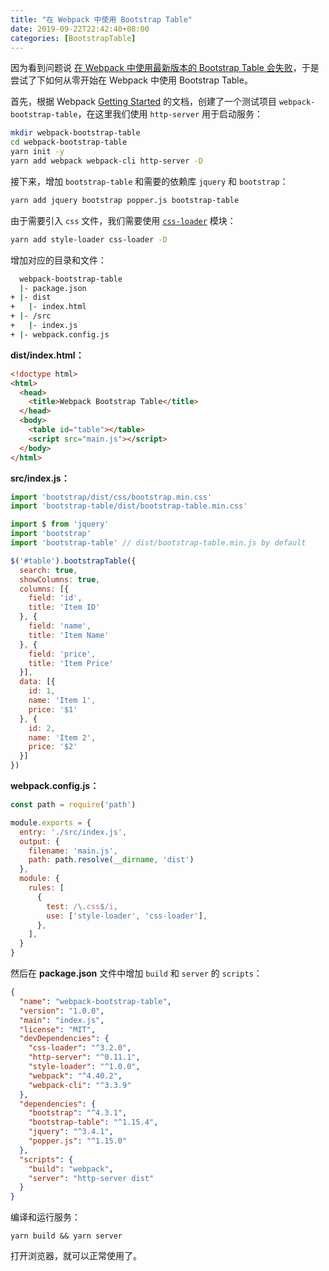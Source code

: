 ```yaml
---
title: "在 Webpack 中使用 Bootstrap Table"
date: 2019-09-22T22:42:40+08:00
categories: [BootstrapTable]
---
```


因为看到问题说 [在 Webpack 中使用最新版本的 Bootstrap Table 会失败](https://github.com/wenzhixin/bootstrap-table/issues/4597)，于是尝试了下如何从零开始在 Webpack 中使用 Bootstrap Table。

首先，根据 Webpack [Getting Started](https://webpack.js.org/guides/getting-started/) 的文档，创建了一个测试项目 `webpack-bootstrap-table`，在这里我们使用 `http-server` 用于启动服务：

```bash
mkdir webpack-bootstrap-table
cd webpack-bootstrap-table
yarn init -y
yarn add webpack webpack-cli http-server -D
```

接下来，增加 `bootstrap-table` 和需要的依赖库 `jquery` 和 `bootstrap`：

```bash
yarn add jquery bootstrap popper.js bootstrap-table
```

由于需要引入 `css` 文件，我们需要使用 [`css-loader`](https://webpack.js.org/loaders/css-loader/) 模块：

```bash
yarn add style-loader css-loader -D
```

增加对应的目录和文件：

```bash
  webpack-bootstrap-table
  |- package.json
+ |- dist
+   |- index.html
+ |- /src
+   |- index.js
+ |- webpack.config.js
```

**dist/index.html：**

```html
<!doctype html>
<html>
  <head>
    <title>Webpack Bootstrap Table</title>
  </head>
  <body>
    <table id="table"></table>
    <script src="main.js"></script>
  </body>
</html>
```

**src/index.js：**

```js
import 'bootstrap/dist/css/bootstrap.min.css'
import 'bootstrap-table/dist/bootstrap-table.min.css'

import $ from 'jquery'
import 'bootstrap'
import 'bootstrap-table' // dist/bootstrap-table.min.js by default

$('#table').bootstrapTable({
  search: true,
  showColumns: true,
  columns: [{
    field: 'id',
    title: 'Item ID'
  }, {
    field: 'name',
    title: 'Item Name'
  }, {
    field: 'price',
    title: 'Item Price'
  }],
  data: [{
    id: 1,
    name: 'Item 1',
    price: '$1'
  }, {
    id: 2,
    name: 'Item 2',
    price: '$2'
  }]
})
```

**webpack.config.js：**

```js
const path = require('path')

module.exports = {
  entry: './src/index.js',
  output: {
    filename: 'main.js',
    path: path.resolve(__dirname, 'dist')
  },
  module: {
    rules: [
      {
        test: /\.css$/i,
        use: ['style-loader', 'css-loader'],
      },
    ],
  }
}
```

然后在 **package.json** 文件中增加 `build` 和 `server` 的 `scripts`：

```json
{
  "name": "webpack-bootstrap-table",
  "version": "1.0.0",
  "main": "index.js",
  "license": "MIT",
  "devDependencies": {
    "css-loader": "^3.2.0",
    "http-server": "^0.11.1",
    "style-loader": "^1.0.0",
    "webpack": "^4.40.2",
    "webpack-cli": "^3.3.9"
  },
  "dependencies": {
    "bootstrap": "^4.3.1",
    "bootstrap-table": "^1.15.4",
    "jquery": "^3.4.1",
    "popper.js": "^1.15.0"
  },
  "scripts": {
    "build": "webpack",
    "server": "http-server dist"
  }
}
```

编译和运行服务：

```
yarn build && yarn server
```

打开浏览器，就可以正常使用了。
